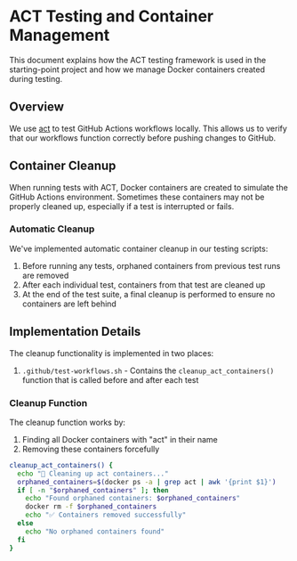 # ACT Testing and Container Management

This document explains how the ACT testing framework is used in the starting-point project and how we manage Docker containers created during testing.

## Overview

We use [act](https://github.com/nektos/act) to test GitHub Actions workflows locally. This allows us to verify that our workflows function correctly before pushing changes to GitHub.

## Container Cleanup

When running tests with ACT, Docker containers are created to simulate the GitHub Actions environment. Sometimes these containers may not be properly cleaned up, especially if a test is interrupted or fails.

### Automatic Cleanup

We've implemented automatic container cleanup in our testing scripts:

1. Before running any tests, orphaned containers from previous test runs are removed
2. After each individual test, containers from that test are cleaned up
3. At the end of the test suite, a final cleanup is performed to ensure no containers are left behind

## Implementation Details

The cleanup functionality is implemented in two places:

1. `.github/test-workflows.sh` - Contains the `cleanup_act_containers()` function that is called before and after each test

### Cleanup Function

The cleanup function works by:

1. Finding all Docker containers with "act" in their name
2. Removing these containers forcefully

```bash
cleanup_act_containers() {
  echo "🧹 Cleaning up act containers..."
  orphaned_containers=$(docker ps -a | grep act | awk '{print $1}')
  if [ -n "$orphaned_containers" ]; then
    echo "Found orphaned containers: $orphaned_containers"
    docker rm -f $orphaned_containers
    echo "✅ Containers removed successfully"
  else
    echo "No orphaned containers found"
  fi
}
```
